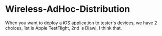 # Wireless-AdHoc-Distribution
When you want to deploy a iOS application to tester's devices, we have 2 choices, 1st is Apple TestFlight, 2nd is Diawi, I think that.
